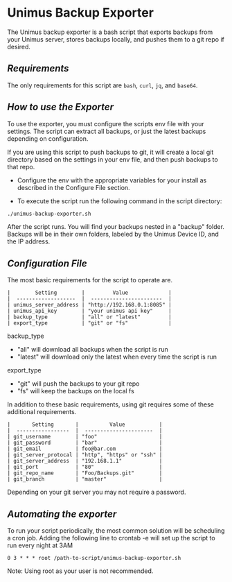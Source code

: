 # Unimus Backup Exporter 

The Unimus backup exporter is a bash script that exports backups from your Unimus server, stores backups locally, and pushes them to a git repo if desired.

## _Requirements_

The only requirements for this script are `bash`, `curl`, `jq`, and `base64`.

## _How to use the Exporter_ 

To use the exporter, you must configure the scripts env file with your settings. The script can extract all backups, or just the latest backups depending on configuration. 

If you are using this script to push backups to git, it will create a local git directory based on the settings in your env file, and then push backups to that repo.

* Configure the env with the appropriate variables for your install as described in the Configure File section.

* To execute the script run the following command in the script directory:

``` bash
./unimus-backup-exporter.sh
``` 

After the script runs. You will find your backups nested in a "backup" folder. Backups will be in their own folders, labeled by the Unimus Device ID, and the IP address.

## _Configuration File_

The most basic requirements for the script to operate are.

``` text
|        Setting        |         Value             |
|  -------------------  |  -----------------------  |
| unimus_server_address | "http://192.168.0.1:8085" |
| unimus_api_key        | "your unimus api key"     |
| backup_type           | "all" or "latest"         |
| export_type           | "git" or "fs"             |
``` 

backup_type
 - "all" will download all backups when the script is run
 - "latest" will download only the latest when every time the script is run 
 
export_type
 - "git" will push the backups to your git repo
 - "fs" will keep the backups on the local fs
 
In addition to these basic requirements, using git requires some of these additional requirements.

``` text
|       Setting       |          Value           |
|  -----------------  |  ----------------------  |
| git_username        | "foo"                    |
| git_password        | "bar"                    |
| git_email           | foo@bar.com              |
| git_server_protocal | "http", "https" or "ssh" |
| git_server_address  | "192.168.1.1"            |
| git_port            | "80"                     |
| git_repo_name       | "Foo/Backups.git"        |
| git_branch          | "master"                 |
 ```
 Depending on your git server you may not require a password.
 
 ## _Automating the exporter_
 
 To run your script periodically, the most common solution will be scheduling a cron job. Adding the following line to crontab -e will set up the script to run every night at 3AM
  
``` 
0 3 * * * root /path-to-script/unimus-backup-exporter.sh
```
Note: Using root as your user is not recommended.
